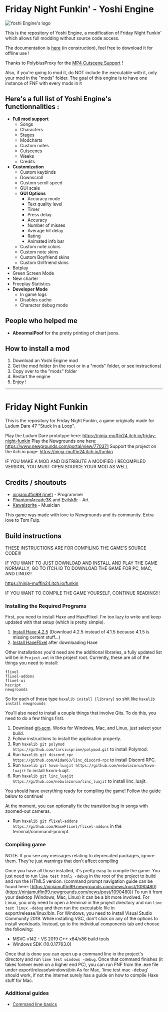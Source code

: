 # Friday Night Funkin' - Yoshi Engine
![Yoshi Engine's logo](art/banner_new.png)

This is the repository of Yoshi Engine, a modification of Friday Night Funkin' which allows full modding without source code access.

The documentation is [here](https://github.com/YoshiCrafter29/YoshiEngine/wiki) (in construction), feel free to download it for offline use !

Thanks to PolybiusProxy for the [MP4 Cutscene Support](https://github.com/brightfyregit/Friday-Night-Funkin-Mp4-Video-Support) !

Also, if you're going to mod it, do NOT include the executable with it, only your mod in the "mods" folder. The goal of this engine is to have one instance of FNF with every mods in it

## Here's a full list of Yoshi Engine's functionnalities :
- **Full mod support**
	- Songs
	- Characters
	- Stages
	- Modcharts
	- Custom notes
	- Cutscenes
	- Weeks
	- Credits
- **Customization**
	- Custom keybinds
	- Downscroll
	- Custom scroll speed
	- GUI scale
	- **GUI Options**
		- Accuracy mode
		- Text quality level
		- Timer
		- Press delay
		- Accuracy
		- Number of misses
		- Average hit delay
		- Rating
		- Animated info bar
	- Custom note colors
	- Custom note skins
	- Custom Boyfriend skins
	- Custom Girlfriend skins
- Botplay
- Green Screen Mode
- New charter
- Freeplay Statistics
- **Developer Mode**
	- In game logs
	- Disables cache
	- Character debug mode

## People who helped me
- **AbnormalPoof** for the pretty printing of chart jsons.

## How to install a mod
1. Download an Yoshi Engine mod
2. Get the mod folder (in the root or in a "mods" folder, or see instructions)
3. Copy over to the "mods" folder
4. Restart the engine
5. Enjoy !

---
# Friday Night Funkin

This is the repository for Friday Night Funkin, a game originally made for Ludum Dare 47 "Stuck In a Loop".

Play the Ludum Dare prototype here: https://ninja-muffin24.itch.io/friday-night-funkin
Play the Newgrounds one here: https://www.newgrounds.com/portal/view/770371
Support the project on the itch.io page: https://ninja-muffin24.itch.io/funkin

IF YOU MAKE A MOD AND DISTRIBUTE A MODIFIED / RECOMPILED VERSION, YOU MUST OPEN SOURCE YOUR MOD AS WELL

## Credits / shoutouts

- [ninjamuffin99 (me!)](https://twitter.com/ninja_muffin99) - Programmer
- [PhantomArcade3K](https://twitter.com/phantomarcade3k) and [Evilsk8r](https://twitter.com/evilsk8r) - Art
- [Kawaisprite](https://twitter.com/kawaisprite) - Musician

This game was made with love to Newgrounds and its community. Extra love to Tom Fulp.

## Build instructions

THESE INSTRUCTIONS ARE FOR COMPILING THE GAME'S SOURCE CODE!!!

IF YOU WANT TO JUST DOWNLOAD AND INSTALL AND PLAY THE GAME NORMALLY, GO TO ITCH.IO TO DOWNLOAD THE GAME FOR PC, MAC, AND LINUX!!

https://ninja-muffin24.itch.io/funkin

IF YOU WANT TO COMPILE THE GAME YOURSELF, CONTINUE READING!!!

### Installing the Required Programs

First, you need to install Haxe and HaxeFlixel. I'm too lazy to write and keep updated with that setup (which is pretty simple). 
1. [Install Haxe 4.2.5](https://haxe.org/download/) (Download 4.2.5 instead of 4.1.5 because 4.1.5 is missing certent stuff...)
2. [Install HaxeFlixel](https://haxeflixel.com/documentation/install-haxeflixel/) after downloading Haxe

Other installations you'd need are the additional libraries, a fully updated list will be in `Project.xml` in the project root. Currently, these are all of the things you need to install:
```
flixel
flixel-addons
flixel-ui
hscript
newgrounds
```
So for each of those type `haxelib install [library]` so shit like `haxelib install newgrounds`

You'll also need to install a couple things that involve Gits. To do this, you need to do a few things first.
1. Download [git-scm](https://git-scm.com/downloads). Works for Windows, Mac, and Linux, just select your build.
2. Follow instructions to install the application properly.
3. Run `haxelib git polymod https://github.com/larsiusprime/polymod.git` to install Polymod.
4. Run `haxelib git discord_rpc https://github.com/Aidan63/linc_discord-rpc` to install Discord RPC.
5. Run `haxelib git hxvm-luajit https://github.com/nebulazorua/hxvm-luajit` to install hxvm-luajit.
6. Run `haxelib git linc_luajit https://github.com/nebulazorua/linc_luajit` to install linc_luajit.

You should have everything ready for compiling the game! Follow the guide below to continue!

At the moment, you can optionally fix the transition bug in songs with zoomed-out cameras.
- Run `haxelib git flixel-addons https://github.com/HaxeFlixel/flixel-addons` in the terminal/command-prompt.

### Compiling game
NOTE: If you see any messages relating to deprecated packages, ignore them. They're just warnings that don't affect compiling

Once you have all those installed, it's pretty easy to compile the game. You just need to run `lime test html5 -debug` in the root of the project to build and run the HTML5 version. (command prompt navigation guide can be found here: [https://ninjamuffin99.newgrounds.com/news/post/1090480](https://ninjamuffin99.newgrounds.com/news/post/1090480))
To run it from your desktop (Windows, Mac, Linux) it can be a bit more involved. For Linux, you only need to open a terminal in the project directory and run `lime test linux -debug` and then run the executable file in export/release/linux/bin. For Windows, you need to install Visual Studio Community 2019. While installing VSC, don't click on any of the options to install workloads. Instead, go to the individual components tab and choose the following:
* MSVC v142 - VS 2019 C++ x64/x86 build tools
* Windows SDK (10.0.17763.0)

Once that is done you can open up a command line in the project's directory and run `lime test windows -debug`. Once that command finishes (it takes forever even on a higher end PC), you can run FNF from the .exe file under export\release\windows\bin
As for Mac, 'lime test mac -debug' should work, if not the internet surely has a guide on how to compile Haxe stuff for Mac.

### Additional guides

- [Command line basics](https://ninjamuffin99.newgrounds.com/news/post/1090480)
